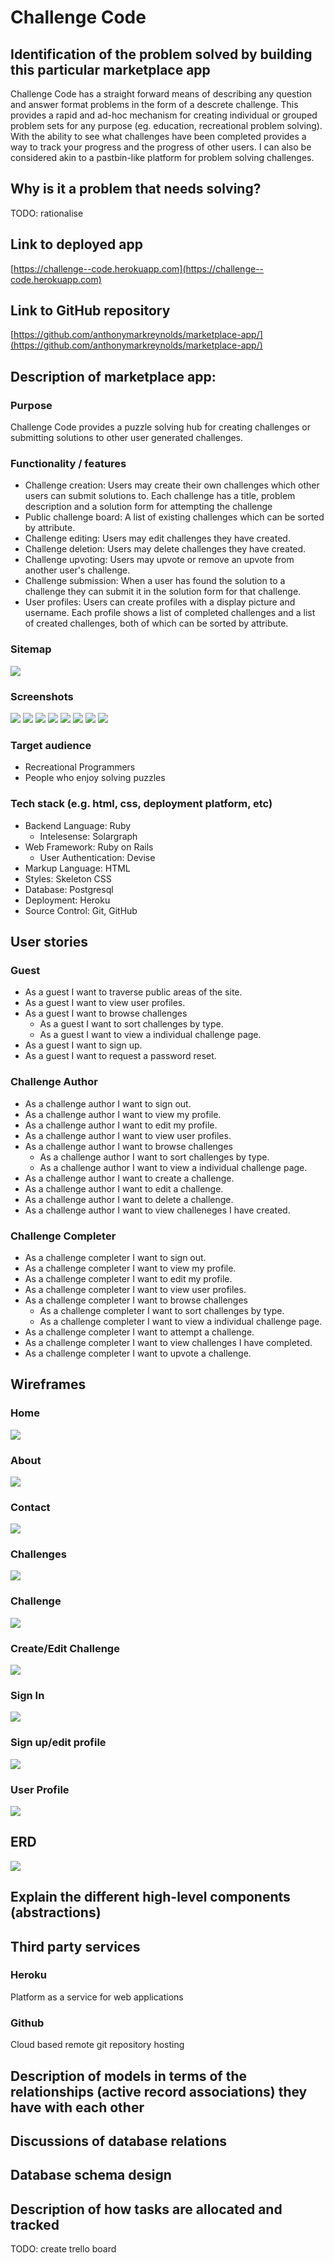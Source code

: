 # Challenge Code

## Identification of the problem solved by building this particular marketplace app
Challenge Code has a straight forward means of describing any question and answer format problems in the form of a descrete challenge. This provides a rapid and ad-hoc mechanism for creating individual or grouped problem sets for any purpose (eg. education, recreational problem solving). With the ability to see what challenges have been completed provides a way to track your progress and the progress of other users. I can also be considered akin to a pastbin-like platform for problem solving challenges.

## Why is it a problem that needs solving? 
TODO: rationalise

## Link to deployed app
[https://challenge--code.herokuapp.com](https://challenge--code.herokuapp.com)

## Link to GitHub repository
[https://github.com/anthonymarkreynolds/marketplace-app/](https://github.com/anthonymarkreynolds/marketplace-app/)

## Description of marketplace app:
### Purpose
Challenge Code provides a puzzle solving hub for creating challenges or submitting solutions to other user generated challenges.
### Functionality / features
- Challenge creation: Users may create their own challenges which other users can submit solutions to. Each challenge has a title, problem description and a solution form for attempting the challenge 
- Public challenge board: A list of existing challenges which can be sorted by attribute.
- Challenge editing: Users may edit challenges they have created.
- Challenge deletion: Users may delete challenges they have created.
- Challenge upvoting: Users may upvote or remove an upvote from another user's challenge.
- Challenge submission: When a user has found the solution to a challenge they can submit it in the solution form for that challenge.
- User profiles: Users can create profiles with a display picture and username. Each profile shows a list of completed challenges and a list of created challenges, both of which can be sorted by attribute.

### Sitemap
![](https://raw.githubusercontent.com/anthonymarkreynolds/marketplace-app/main/app/assets/images/sitemap.png)
### Screenshots
![](https://raw.githubusercontent.com/anthonymarkreynolds/marketplace-app/main/app/assets/images/screenshot1.png)
![](https://raw.githubusercontent.com/anthonymarkreynolds/marketplace-app/main/app/assets/images/screenshot2.png)
![](https://raw.githubusercontent.com/anthonymarkreynolds/marketplace-app/main/app/assets/images/screenshot3.png)
![](https://raw.githubusercontent.com/anthonymarkreynolds/marketplace-app/main/app/assets/images/screenshot4.png)
![](https://raw.githubusercontent.com/anthonymarkreynolds/marketplace-app/main/app/assets/images/screenshot5.png)
![](https://raw.githubusercontent.com/anthonymarkreynolds/marketplace-app/main/app/assets/images/screenshot6.png)
![](https://raw.githubusercontent.com/anthonymarkreynolds/marketplace-app/main/app/assets/images/screenshot7.png)
![](https://raw.githubusercontent.com/anthonymarkreynolds/marketplace-app/main/app/assets/images/screenshot8.png)
### Target audience
- Recreational Programmers
- People who enjoy solving puzzles
### Tech stack (e.g. html, css, deployment platform, etc)
- Backend Language: Ruby 
  - Intelesense: Solargraph
- Web Framework: Ruby on Rails
  - User Authentication: Devise
- Markup Language: HTML
- Styles: Skeleton CSS 
- Database: Postgresql 
- Deployment: Heroku 
- Source Control: Git, GitHub 

## User stories
### Guest
- As a guest I want to traverse public areas of the site.
- As a guest I want to view user profiles.
- As a guest I want to browse challenges
  - As a guest I want to sort challenges by type.
  - As a guest I want to view a individual challenge page.
- As a guest I want to sign up.
- As a guest I want to request a password reset.
### Challenge Author
- As a challenge author I want to sign out.
- As a challenge author I want to view my profile.
- As a challenge author I want to edit my profile.
- As a challenge author I want to view user profiles.
- As a challenge author I want to browse challenges
  - As a challenge author I want to sort challenges by type.
  - As a challenge author I want to view a individual challenge page.
- As a challenge author I want to create a challenge.
- As a challenge author I want to edit a challenge.
- As a challenge author I want to delete a challenge.
- As a challenge author I want to view challeneges I have created.
### Challenge Completer
- As a challenge completer I want to sign out.
- As a challenge completer I want to view my profile.
- As a challenge completer I want to edit my profile.
- As a challenge completer I want to view user profiles.
- As a challenge completer I want to browse challenges
  - As a challenge completer I want to sort challenges by type.
  - As a challenge completer I want to view a individual challenge page.
- As a challenge completer I want to attempt a challenge.
- As a challenge completer I want to view challenges I have completed.
- As a challenge completer I want to upvote a challenge.

## Wireframes
### Home
![](https://raw.githubusercontent.com/anthonymarkreynolds/marketplace-app/main/app/assets/images/home.png)
### About
![](https://raw.githubusercontent.com/anthonymarkreynolds/marketplace-app/main/app/assets/images/about.png)
### Contact
![](https://raw.githubusercontent.com/anthonymarkreynolds/marketplace-app/main/app/assets/images/contact.png)
### Challenges
![](https://raw.githubusercontent.com/anthonymarkreynolds/marketplace-app/main/app/assets/images/challenges.png)
### Challenge
![](https://raw.githubusercontent.com/anthonymarkreynolds/marketplace-app/main/app/assets/images/challenge.png)
### Create/Edit Challenge
![](https://raw.githubusercontent.com/anthonymarkreynolds/marketplace-app/main/app/assets/images/create_challenge.png)
### Sign In
![](https://raw.githubusercontent.com/anthonymarkreynolds/marketplace-app/main/app/assets/images/sign_in.png)
### Sign up/edit profile
![](https://raw.githubusercontent.com/anthonymarkreynolds/marketplace-app/main/app/assets/images/sign_up.png)
### User Profile
![](https://raw.githubusercontent.com/anthonymarkreynolds/marketplace-app/main/app/assets/images/profile.png)
## ERD
![](https://raw.githubusercontent.com/anthonymarkreynolds/marketplace-app/main/app/assets/images/ERD.png)


## Explain the different high-level components (abstractions)

## Third party services
### Heroku
Platform as a service for web applications
### Github
Cloud based remote git repository hosting
## Description of models in terms of the relationships (active record associations) they have with each other  

## Discussions of database relations

## Database schema design 

## Description of how tasks are allocated and tracked
TODO: create trello board
